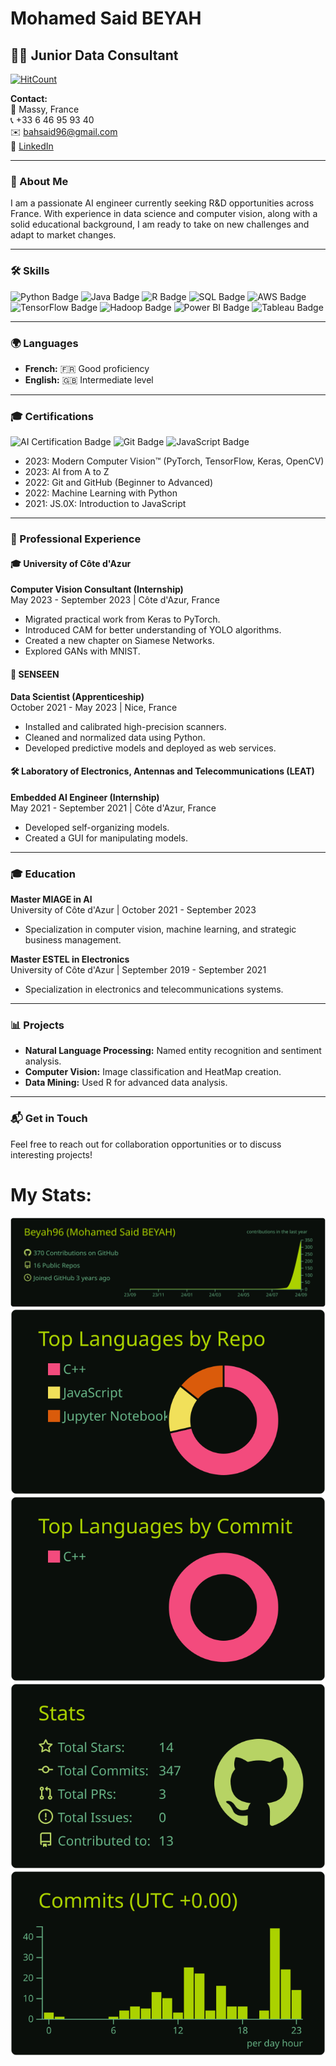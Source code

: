 # Mohamed Said BEYAH

## 🧑‍💻 Junior Data Consultant

  [![HitCount](https://hits.dwyl.com/beyah96/Beyah96.svg?style=flat-square)](http://hits.dwyl.com/beyah96/Beyah96)


**Contact:**  
📍 Massy, France  
📞 +33 6 46 95 93 40  
✉️ [bahsaid96@gmail.com](mailto:bahsaid96@gmail.com)  
🔗 [LinkedIn](https://www.linkedin.com/in/mohamed-said-beyah)

---

### 📝 About Me

I am a passionate AI engineer currently seeking R&D opportunities across France. With experience in data science and computer vision, along with a solid educational background, I am ready to take on new challenges and adapt to market changes.

---

### 🛠️ Skills

![Python Badge](https://img.shields.io/badge/Python-3776AB?style=flat&logo=python&logoColor=white) ![Java Badge](https://img.shields.io/badge/Java-007396?style=flat&logo=java&logoColor=white) ![R Badge](https://img.shields.io/badge/R-276DC3?style=flat&logo=r&logoColor=white) ![SQL Badge](https://img.shields.io/badge/SQL-4479A1?style=flat&logo=mysql&logoColor=white) ![AWS Badge](https://img.shields.io/badge/AWS-232F3E?style=flat&logo=amazonaws&logoColor=white) ![TensorFlow Badge](https://img.shields.io/badge/TensorFlow-E94E1B?style=flat&logo=tensorflow&logoColor=white) ![Hadoop Badge](https://img.shields.io/badge/Hadoop-66CCFF?style=flat&logo=apachehadoop&logoColor=black) ![Power BI Badge](https://img.shields.io/badge/Power%20BI-F25028?style=flat&logo=powerbi&logoColor=white) ![Tableau Badge](https://img.shields.io/badge/Tableau-E97627?style=flat&logo=tableau&logoColor=white)  

---

### 🌍 Languages

- **French:** 🇫🇷 Good proficiency
- **English:** 🇬🇧 Intermediate level

---

### 🎓 Certifications

![AI Certification Badge](https://img.shields.io/badge/AI-Certified-green?style=flat)  ![Git Badge](https://img.shields.io/badge/Git-FF7F7F?style=flat&logo=git&logoColor=white)  ![JavaScript Badge](https://img.shields.io/badge/JavaScript-F7DF1E?style=flat&logo=javascript&logoColor=black)  

- 2023: Modern Computer Vision™ (PyTorch, TensorFlow, Keras, OpenCV)
- 2023: AI from A to Z
- 2022: Git and GitHub (Beginner to Advanced)
- 2022: Machine Learning with Python
- 2021: JS.0X: Introduction to JavaScript

---

### 💼 Professional Experience

#### 🎓 University of Côte d'Azur  
**Computer Vision Consultant (Internship)**  
May 2023 - September 2023 | Côte d'Azur, France  
- Migrated practical work from Keras to PyTorch.
- Introduced CAM for better understanding of YOLO algorithms.
- Created a new chapter on Siamese Networks.
- Explored GANs with MNIST.

#### 🌱 SENSEEN  
**Data Scientist (Apprenticeship)**  
October 2021 - May 2023 | Nice, France  
- Installed and calibrated high-precision scanners.
- Cleaned and normalized data using Python.
- Developed predictive models and deployed as web services.

#### 🛠️ Laboratory of Electronics, Antennas and Telecommunications (LEAT)  
**Embedded AI Engineer (Internship)**  
May 2021 - September 2021 | Côte d'Azur, France  
- Developed self-organizing models.
- Created a GUI for manipulating models.

---

### 🎓 Education

**Master MIAGE in AI**  
University of Côte d'Azur | October 2021 - September 2023  
- Specialization in computer vision, machine learning, and strategic business management.

**Master ESTEL in Electronics**  
University of Côte d'Azur | September 2019 - September 2021  
- Specialization in electronics and telecommunications systems.

---

### 📊 Projects

- **Natural Language Processing:** Named entity recognition and sentiment analysis.
- **Computer Vision:** Image classification and HeatMap creation.
- **Data Mining:** Used R for advanced data analysis.

---

### 📬 Get in Touch

Feel free to reach out for collaboration opportunities or to discuss interesting projects!

# My Stats:
[![](https://raw.githubusercontent.com/Beyah96/Beyah96/master/profile-summary-card-output/merko/0-profile-details.svg)](https://github.com/vn7n24fzkq/github-profile-summary-cards)
[![](https://raw.githubusercontent.com/Beyah96/Beyah96/master/profile-summary-card-output/merko/1-repos-per-language.svg)](https://github.com/vn7n24fzkq/github-profile-summary-cards) [![](https://raw.githubusercontent.com/Beyah96/Beyah96/master/profile-summary-card-output/merko/2-most-commit-language.svg)](https://github.com/vn7n24fzkq/github-profile-summary-cards)
[![](https://raw.githubusercontent.com/Beyah96/Beyah96/master/profile-summary-card-output/merko/3-stats.svg)](https://github.com/vn7n24fzkq/github-profile-summary-cards) [![](https://raw.githubusercontent.com/Beyah96/Beyah96/master/profile-summary-card-output/merko/4-productive-time.svg)](https://github.com/vn7n24fzkq/github-profile-summary-cards)
